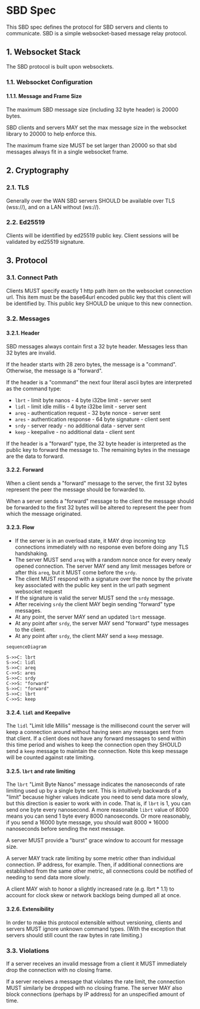 # SBD Spec

This SBD spec defines the protocol for SBD servers and clients to communicate.
SBD is a simple websocket-based message relay protocol. 

## 1. Websocket Stack

The SBD protocol is built upon websockets.

### 1.1. Websocket Configuration

#### 1.1.1. Message and Frame Size

The maximum SBD message size (including 32 byte header) is 20000 bytes.

SBD clients and servers MAY set the max message size in the websocket library to 20000 to help enforce this.

The maximum frame size MUST be set larger than 20000 so that sbd messages always fit in a single websocket frame.

## 2. Cryptography

### 2.1. TLS

Generally over the WAN SBD servers SHOULD be available over TLS (wss://), and on a LAN without (ws://).

### 2.2. Ed25519

Clients will be identified by ed25519 public key. Client sessions will be validated by ed25519 signature.

## 3. Protocol

### 3.1. Connect Path

Clients MUST specify exactly 1 http path item on the websocket connection url.
This item must be the base64url encoded public key that this client will be identified by.
This public key SHOULD be unique to this new connection.

### 3.2. Messages

#### 3.2.1. Header

SBD messages always contain first a 32 byte header. Messages less than 32 bytes are invalid.

If the header starts with 28 zero bytes, the message is a "command". Otherwise, the message is a "forward".

If the header is a "command" the next four literal ascii bytes are interpreted as the command type:

- `lbrt` - limit byte nanos - 4 byte i32be limit - server sent
- `lidl` - limit idle millis - 4 byte i32be limit - server sent
- `areq` - authentication request - 32 byte nonce - server sent
- `ares` - authentication response - 64 byte signature - client sent
- `srdy` - server ready - no additional data - server sent
- `keep` - keepalive - no additional data - client sent

If the header is a "forward" type, the 32 byte header is interpreted as the public key to forward the message to.
The remaining bytes in the message are the data to forward.

#### 3.2.2. Forward

When a client sends a "forward" message to the server, the first 32 bytes represent the
peer the message should be forwarded to.

When a server sends a "forward" message to the client the message should be forwarded to
the first 32 bytes will be altered to represent the peer from which the message originated.

#### 3.2.3. Flow

- If the server is in an overload state, it MAY drop incoming tcp connections
  immediately with no response even before doing any TLS handshaking.
- The server MUST send `areq` with a random nonce once for every newly opened connection.
  The server MAY send any limit messages before or after this `areq`, but it MUST come before the `srdy`.
- The client MUST respond with a signature over the nonce by the private key associated with the public key
  sent in the url path segment websocket request
- If the signature is valid the server MUST send the `srdy` message.
- After receiving `srdy` the client MAY begin sending "forward" type messages.
- At any point, the server MAY send an updated `lbrt` message.
- At any point after `srdy`, the server MAY send "forward" type messages to the client.
- At any point after `srdy`, the client MAY send a `keep` message.

```mermaid
sequenceDiagram

S->>C: lbrt
S->>C: lidl
S->>C: areq
C->>S: ares
S->>C: srdy
C->>S: "forward"
S->>C: "forward"
S->>C: lbrt
C->>S: keep
```

#### 3.2.4. `lidl` and Keepalive

The `lidl` "Limit Idle Millis" message is the millisecond count the server will keep a connection around
without having seen any messages sent from that client. If a client does not have any forward messages
to send within this time period and wishes to keep the connection open they SHOULD send a `keep` message
to maintain the connection. Note this keep message will be counted against rate limiting.

#### 3.2.5. `lbrt` and rate limiting

The `lbrt` "Limit Byte Nanos" message indicates the nanoseconds of rate limiting used up by a single byte sent.
This is intuitively backwards of a "limit" because higher values indicate you need to send data more slowly,
but this direction is easier to work with in code. That is, if `lbrt` is 1, you can send one byte every nanosecond.
A more reasonable `librt` value of 8000 means you can send 1 byte every 8000 nanoseconds. Or more reasonably,
if you send a 16000 byte message, you should wait 8000 * 16000 nanoseconds before sending the next message.

A server MUST provide a "burst" grace window to account for message size.

A server MAY track rate limiting by some metric other than individual connection. IP address, for example.
Then, if additional connections are established from the same other metric, all connections could be notified
of needing to send data more slowly.

A client MAY wish to honor a slightly increased rate (e.g. lbrt * 1.1) to account for clock skew or network backlogs being dumped all at once.

#### 3.2.6. Extensibility

In order to make this protocol extensible without versioning, clients and servers MUST ignore unknown command types.
(With the exception that servers should still count the raw bytes in rate limiting.)

### 3.3. Violations

If a server receives an invalid message from a client it MUST immediately drop the connection with no closing frame.

If a server receives a message that violates the rate limit, the connection MUST similarly be dropped with no closing frame.
The server MAY also block connections (perhaps by IP address) for an unspecified amount of time.
